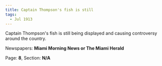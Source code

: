 ```yaml
---  
title: Captain Thompson's fish is still  
tags:  
  - Jul 1913  
---  
```

  
Captain Thompson's fish is still being displayed and causing controversy around the country.  
  
Newspapers: **Miami Morning News or The Miami Herald**  
  
Page: **8**, Section: **N/A** 
